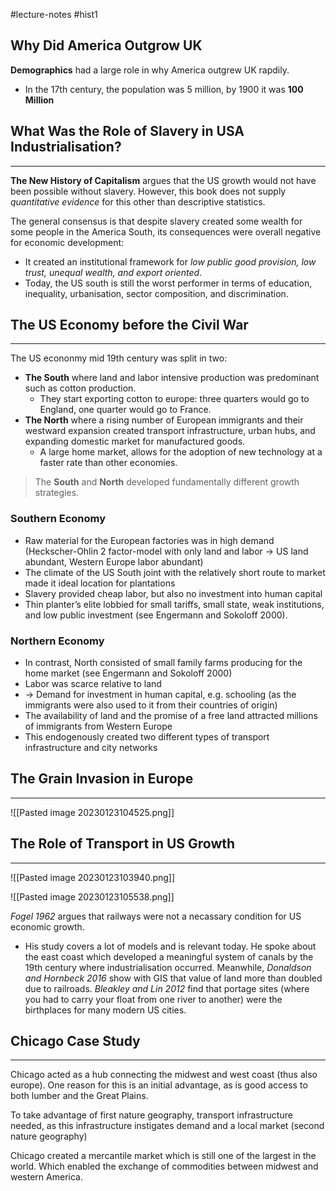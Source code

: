#lecture-notes #hist1

## Why Did America Outgrow UK

**Demographics** had a large role in why America outgrew UK rapdily.

- In the 17th century, the population was 5 million, by 1900 it was **100 Million**

## What Was the Role of Slavery in USA Industrialisation?
---

**The New History of Capitalism** argues that the US growth would not have been possible without slavery. However, this book does not supply *quantitative evidence* for this other than descriptive statistics.

The general consensus is that despite slavery created some wealth for some people in the America South, its consequences were overall negative for economic development:

- It created an institutional framework for *low public good provision, low trust, unequal wealth, and export oriented*.
- Today, the US south is still the worst performer in terms of education, inequality, urbanisation, sector composition, and discrimination.

## The US Economy before the Civil War
---

The US econonmy mid 19th century was split in two:

- **The South** where land and labor intensive production was predominant such as cotton production.
	- They start exporting cotton to europe: three quarters would go to England, one quarter would go to France.
- **The North** where a rising number of European immigrants and their westward expansion created transport infrastructure, urban hubs, and expanding domestic market for manufactured goods.
	- A large home market, allows for the adoption of new technology at a faster rate than other economies.

> The **South** and **North** developed fundamentally different growth strategies.

### Southern Economy

- Raw material for the European factories was in high demand
(Heckscher-Ohlin 2 factor-model with only land and labor → US land
abundant, Western Europe labor abundant)
- The climate of the US South joint with the relatively short route to market
made it ideal location for plantations
- Slavery provided cheap labor, but also no investment into human capital
- Thin planter’s elite lobbied for small tariffs, small state, weak institutions,
and low public investment (see Engermann and Sokoloff 2000).

### Northern Economy
- In contrast, North consisted of small family farms producing for the home
market (see Engermann and Sokoloff 2000)
- Labor was scarce relative to land
- → Demand for investment in human capital, e.g. schooling (as the immigrants
were also used to it from their countries of origin)
- The availability of land and the promise of a free land attracted millions of
immigrants from Western Europe
- This endogenously created two different types of transport infrastructure and
city networks

## The Grain Invasion in Europe
---

![[Pasted image 20230123104525.png]]

## The Role of Transport in US Growth
---

![[Pasted image 20230123103940.png]]

![[Pasted image 20230123105538.png]]

*Fogel 1962* argues that railways were not a necassary condition for US economic growth.

- His study covers a lot of models and is relevant today. He spoke about the east coast which developed a meaningful system of canals by the 19th century where industrialisation occurred.
Meanwhile, *Donaldson and Hornbeck 2016* show with GIS that value of land more than doubled due to railroads.
*Bleakley and Lin 2012* find that portage sites (where you had to carry your float from one river to another) were the birthplaces for many modern US cities.

## Chicago Case Study
---

Chicago acted as a hub connecting the midwest and west coast (thus also europe). One reason for this is an initial advantage, as is good access to both lumber and the Great Plains.

To take advantage of first nature geography, transport infrastructure needed, as this infrastructure instigates demand and a local market (second nature geography)

Chicago created a mercantile market which is still one of the largest in the world. Which enabled the exchange of commodities between midwest and western America.
